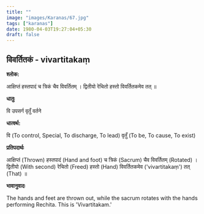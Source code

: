 ```yaml
---
title: ""
image: "images/Karanas/67.jpg"
tags: ["karanas"]
date: 1980-04-03T19:27:04+05:30
draft: false
---
```


## विवर्तितकं - vivartitakaṃ

**श्लोक:**

आक्षिप्तं हस्तपादं च त्रिकं चैव विवर्तितम् । द्वितीयो रेचितो हस्तो विवर्तितकमेव तत् ॥

**धातुः**

वि उपसर्ग
​वृतुँ वर्तने

**धात्वर्थ:**

वि (To control, Special, To discharge, To lead)
वृतुँ (To be, To cause, To exist)

**प्रतिपदार्थः**

आक्षिप्तं (Thrown) हस्तपादं (Hand and foot) च त्रिकं (Sacrum) चैव विवर्तितम् (Rotated) । द्वितीयो (With second) रेचितो (Freed) हस्तो (Hand) विवर्तितकमेव ('vivartitakaṃ') तत् (That) ॥

**भावानुवादः**

The hands and feet are thrown out, while the sacrum rotates with the hands performing Rechita. This is 'Vivartitakam.'
